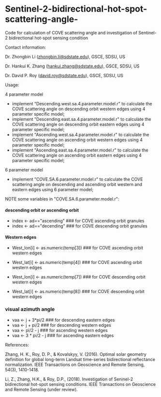 # Sentinel-2-bidirectional-hot-spot-scattering-angle-
Code for calculation of COVE scattering angle and investigation of Sentinel-2 bidirectional hot-spot sensing condition 

Contact information:

Dr. Zhongbin Li (zhongbin.li@sdstate.edu), GSCE, SDSU, US

Dr. Hankui K. Zhang (hankui.zhang@sdstate.edu), GSCE, SDSU, US

Dr. David P. Roy (david.roy@sdstate.edu), GSCE, SDSU, US

Usage:

4 parameter model 

- implement "Descending.west.sa.4.parameter.model.r" to calculate the COVE scattering angle on descending orbit western edges using 4 parameter specific model; 
- implement "Descending.east.sa.4.parameter.model.r" to calculate the COVE scattering angle on descending orbit eastern edges using 4 parameter specific model;
- implement "Ascending.west.sa.4.parameter.model.r" to calculate the COVE scattering angle on ascending orbit western edges using 4 parameter specific model;
- implement "Ascending.east.sa.4.parameter.model.r" to calculate the COVE scattering angle on ascending orbit eastern edges using 4 parameter specific model;

6 parameter model 

- implement "COVE.SA.6.parameter.model.r" to calculate the COVE scattering angle on descending and ascending orbit western and eastern edges using 6 parameter model;

NOTE some variables in "COVE.SA.6.parameter.model.r": 

#### descending orbit or ascending orbit 
- index <- ad=="ascending" ### for COVE ascending orbit granules 
- index <- ad=="decending" ### for COVE descending orbit granules 

#### Western edges 
- West_lon[i] <- as.numeric(temp[3])  ### for COVE ascending orbit western edges    
- West_lat[i] <- as.numeric(temp[4])  ### for COVE ascending orbit western edges 

- West_lon[i] <- as.numeric(temp[7])  ### for COVE descending orbit western edges 
- West_lat[i] <- as.numeric(temp[8])  ### for COVE descending orbit western edges 

### visual azimuth angle 
- vaa <- j + 3*pi/2   ### for descending eastern edges 
- vaa <- j + pi/2     ### for descending western edges
- vaa <- pi/2 - j     ### for ascending western edges  
- vaa <- 3 * pi/2 - j ### for ascending eastern edges   

References:

Zhang, H. K., Roy, D. P., & Kovalskyy, V. (2016). Optimal solar geometry definition for global long-term Landsat time-series bidirectional reflectance normalization. 
IEEE Transactions on Geoscience and Remote Sensing, 54(3), 1410-1418.

Li, Z., Zhang, H.K., & Roy, D.P., (2018). Investigation of Seninel-2 bidirectional hot-spot sensing conditions. 
IEEE Transactions on Geoscience and Remote Sensing (under review).  
